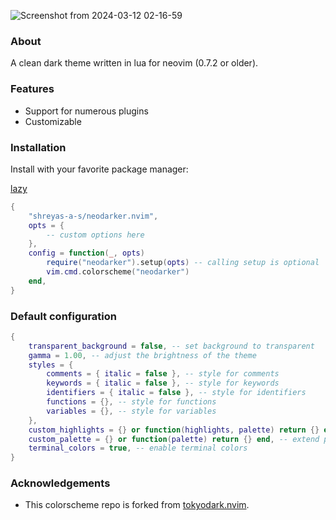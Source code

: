 ![Screenshot from 2024-03-12 02-16-59](https://github.com/shreyas-a-s/neodarker.nvim/assets/137637016/baaa6d60-500d-4565-bf38-0af250222e5e)

### About

A clean dark theme written in lua for neovim (0.7.2 or older).

### Features

- Support for numerous plugins
- Customizable

### Installation

Install with your favorite package manager:

[lazy](https://github.com/folke/lazy.nvim)

``` lua
{
    "shreyas-a-s/neodarker.nvim",
    opts = {
        -- custom options here
    },
    config = function(_, opts)
        require("neodarker").setup(opts) -- calling setup is optional
        vim.cmd.colorscheme("neodarker")
    end,
}
```

### Default configuration

```lua
{
    transparent_background = false, -- set background to transparent
    gamma = 1.00, -- adjust the brightness of the theme
    styles = {
        comments = { italic = false }, -- style for comments
        keywords = { italic = false }, -- style for keywords
        identifiers = { italic = false }, -- style for identifiers
        functions = {}, -- style for functions
        variables = {}, -- style for variables
    },
    custom_highlights = {} or function(highlights, palette) return {} end, -- extend highlights
    custom_palette = {} or function(palette) return {} end, -- extend palette
    terminal_colors = true, -- enable terminal colors
}
```

### Acknowledgements

- This colorscheme repo is forked from [tokyodark.nvim](https://github.com/tiagovla/tokyodark.nvim).
